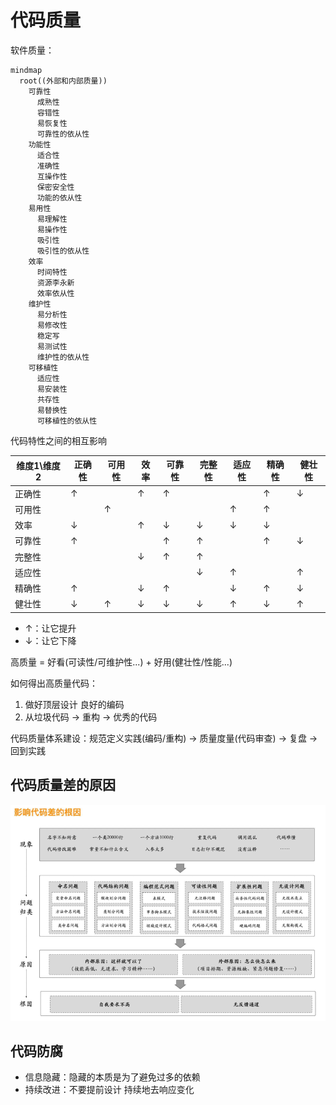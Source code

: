 # 代码质量

软件质量：

```mermaid
mindmap
  root((外部和内部质量))
    可靠性
      成熟性
      容错性
      易恢复性
      可靠性的依从性
    功能性
      适合性
      准确性
      互操作性
      保密安全性
      功能的依从性
    易用性
      易理解性
      易操作性
      吸引性
      吸引性的依从性
    效率
      时间特性
      资源李永新
      效率依从性
    维护性
      易分析性
      易修改性
      稳定写
      易测试性
      维护性的依从性
    可移植性
      适应性
      易安装性
      共存性
      易替换性
      可移植性的依从性
```

代码特性之间的相互影响

维度1\维度2|正确性|可用性|效率|可靠性|完整性|适应性|精确性|健壮性
-|-|-|-|-|-|-|-|-
正确性|↑||↑|↑|||↑|↓
可用性||↑||||↑|↑|
效率|↓||↑|↓|↓|↓|↓|
可靠性|↑|||↑|↑||↑|↓
完整性|||↓|↑|↑|
适应性|||||↓|↑||↑
精确性|↑||↓|↑||↓|↑|↓
健壮性|↓|↑|↓|↓|↓|↑|↓|↑

- ↑：让它提升
- ↓：让它下降

高质量 = 好看(可读性/可维护性...) + 好用(健壮性/性能...)

如何得出高质量代码：

1. 做好顶层设计 良好的编码
2. 从垃圾代码 -> 重构 -> 优秀的代码

代码质量体系建设：规范定义实践(编码/重构) -> 质量度量(代码审查) -> 复盘 -> 回到实践

## 代码质量差的原因

![2021826143412](/assets/2021826143412.png)

## 代码防腐

- 信息隐藏：隐藏的本质是为了避免过多的依赖
- 持续改进：不要提前设计 持续地去响应变化

